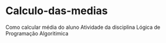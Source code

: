 # Calculo-das-medias
Como calcular média do aluno
Atividade da disciplina Lógica de Programação Algoritimica



<html>
  <body>
    <script type="text/javascript">
        var n1;
        var n2;
        var n3;
        var n4;
        var n5;

        var av1 = (n1+n2+n3+n4)/5*0.4;
        var media = av1+n5;

        //se >=7 dizer que foi aprovado
        //se <4 e <7 fazer recuperação
       //se <4 reprovado
      document.write("Sua média é:",media);
    </script>
  </body>
</html>
